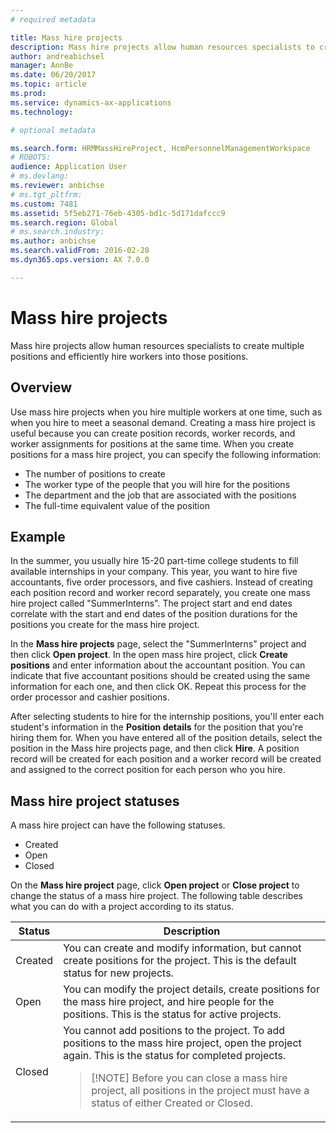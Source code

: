```yaml
---
# required metadata

title: Mass hire projects
description: Mass hire projects allow human resources specialists to create multiple positions and efficiently hire workers into those positions.
author: andreabichsel
manager: AnnBe
ms.date: 06/20/2017
ms.topic: article
ms.prod: 
ms.service: dynamics-ax-applications
ms.technology: 

# optional metadata

ms.search.form: HRMMassHireProject, HcmPersonnelManagementWorkspace
# ROBOTS: 
audience: Application User
# ms.devlang: 
ms.reviewer: anbichse
# ms.tgt_pltfrm: 
ms.custom: 7481
ms.assetid: 5f5eb271-76eb-4305-bd1c-5d171dafccc9
ms.search.region: Global
# ms.search.industry: 
ms.author: anbichse
ms.search.validFrom: 2016-02-28
ms.dyn365.ops.version: AX 7.0.0

---
```


# Mass hire projects



Mass hire projects allow human resources specialists to create multiple positions and efficiently hire workers into those positions.

## Overview

Use mass hire projects when you hire multiple workers at one time, such as when you hire to meet a seasonal demand. Creating a mass hire project is useful because you can create position records, worker records, and worker assignments for positions at the same time. When you create positions for a mass hire project, you can specify the following information:

- The number of positions to create
- The worker type of the people that you will hire for the positions
- The department and the job that are associated with the positions
- The full-time equivalent value of the position

## Example

In the summer, you usually hire 15-20 part-time college students to fill available internships in your company. This year, you want to hire five accountants, five order processors, and five cashiers. Instead of creating each position record and worker record separately, you create one mass hire project called "SummerInterns". The project start and end dates correlate with the start and end dates of the position durations for the positions you create for the mass hire project.

In the **Mass hire projects** page, select the "SummerInterns" project and then click **Open project**. In the open mass hire project, click **Create positions** and enter information about the accountant position. You can indicate that five accountant positions should be created using the same information for each one, and then click OK. Repeat this process for the order processor and cashier positions.

After selecting students to hire for the internship positions, you'll enter each student's information in the **Position details** for the position that you're hiring them for. When you have entered all of the position details, select the position in the Mass hire projects page, and then click **Hire**. A position record will be created for each position and a worker record will be created and assigned to the correct position for each person who you hire.

## Mass hire project statuses

A mass hire project can have the following statuses.

- Created
- Open
- Closed

On the **Mass hire project** page, click **Open project** or **Close project** to change the status of a mass hire project. The following table describes what you can do with a project according to its status.

<table>
<thead>
<tr>
<th>Status</th>
<th>Description</th>
</tr>
</thead>
<tbody>
<tr>
<td>Created</td>
<td>You can create and modify information, but cannot create positions for the project. This is the default status for new projects.</td>
</tr>
<tr>
<td>Open</td>
<td>You can modify the project details, create positions for the mass hire project, and hire people for the positions. This is the status for active projects.</td>
</tr>
<tr>
<td>Closed</td>
<td>You cannot add positions to the project. To add positions to the mass hire project, open the project again. This is the status for completed projects.
<blockquote>[!NOTE] Before you can close a mass hire project, all positions in the project must have a status of either Created or Closed.</blockquote>
</td>
</tr>
</tbody>
</table>
